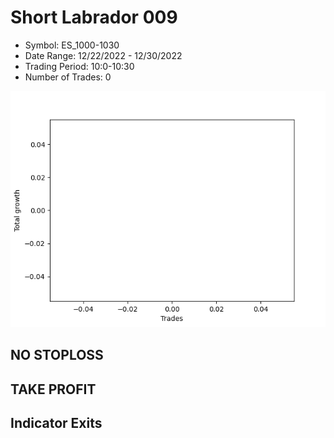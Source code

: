 # Short Labrador 009 
- Symbol: ES_1000-1030
- Date Range: 12/22/2022 - 12/30/2022
- Trading Period: 10:0-10:30
- Number of Trades: 0

![Plot](ShortLabrador009ES_1000-1030.png)
## NO STOPLOSS














## TAKE PROFIT











## Indicator Exits


